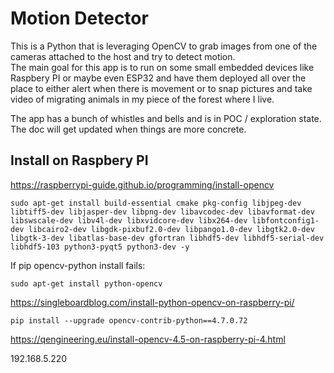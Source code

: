 # Motion Detector

This is a Python that is leveraging OpenCV to grab images from one of the cameras attached to the host and try to detect motion.<br>
The main goal for this app is to run on some small embedded devices like Raspbery PI or maybe even ESP32 and have them deployed all over the place to either alert when there is movement or to snap pictures and take video of migrating animals in my piece of the forest where I live.<br>

The app has a bunch of whistles and bells and is in POC / exploration state.  The doc will get updated when things are more concrete.<br>


## Install on Raspbery PI
https://raspberrypi-guide.github.io/programming/install-opencv

```
sudo apt-get install build-essential cmake pkg-config libjpeg-dev libtiff5-dev libjasper-dev libpng-dev libavcodec-dev libavformat-dev libswscale-dev libv4l-dev libxvidcore-dev libx264-dev libfontconfig1-dev libcairo2-dev libgdk-pixbuf2.0-dev libpango1.0-dev libgtk2.0-dev libgtk-3-dev libatlas-base-dev gfortran libhdf5-dev libhdf5-serial-dev libhdf5-103 python3-pyqt5 python3-dev -y
```

If pip opencv-python install fails:
```
sudo apt-get install python-opencv
```

https://singleboardblog.com/install-python-opencv-on-raspberry-pi/
```
pip install --upgrade opencv-contrib-python==4.7.0.72
```

https://qengineering.eu/install-opencv-4.5-on-raspberry-pi-4.html

192.168.5.220
